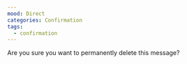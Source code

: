 ```yaml
---
mood: Direct
categories: Confirmation
tags:
  - confirmation
---
```

Are you sure you want to permanently delete this message?